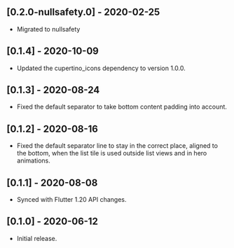 ## [0.2.0-nullsafety.0] - 2020-02-25

* Migrated to nullsafety

## [0.1.4] - 2020-10-09

* Updated the cupertino_icons dependency to version 1.0.0.

## [0.1.3] - 2020-08-24

* Fixed the default separator to take bottom content padding into
  account.

## [0.1.2] - 2020-08-16

* Fixed the default separator line to stay in the correct place,
  aligned to the bottom, when the list tile is used outside list
  views and in hero animations.

## [0.1.1] - 2020-08-08

* Synced with Flutter 1.20 API changes.

## [0.1.0] - 2020-06-12

* Initial release.
